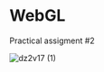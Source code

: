 # WebGL

Practical assigment #2

![dz2v17 (1)](https://user-images.githubusercontent.com/70802112/213559835-0b4d078a-6814-46ae-90fa-7768e794dd0f.gif)


